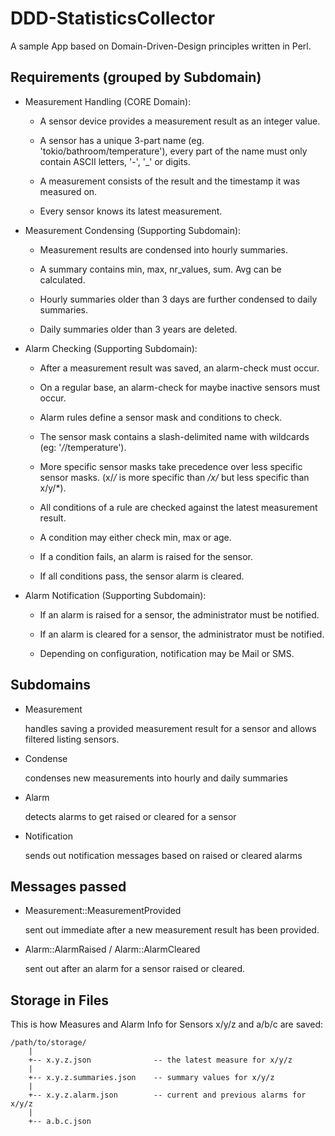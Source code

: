 DDD-StatisticsCollector
=======================

A sample App based on Domain-Driven-Design principles written in Perl.


Requirements (grouped by Subdomain)
-----------------------------------

* Measurement Handling (CORE Domain):

    * A sensor device provides a measurement result as an integer value.

    * A sensor has a unique 3-part name (eg. 'tokio/bathroom/temperature'),
  every part of the name must only contain ASCII letters, '-', '\_' or digits.

    * A measurement consists of the result and the timestamp it was measured on.

    * Every sensor knows its latest measurement.


* Measurement Condensing (Supporting Subdomain):

    * Measurement results are condensed into hourly summaries.

    * A summary contains min, max, nr\_values, sum. Avg can be calculated.

    * Hourly summaries older than 3 days are further condensed to daily summaries.

    * Daily summaries older than 3 years are deleted.


* Alarm Checking (Supporting Subdomain):

    * After a measurement result was saved, an alarm-check must occur.
  
    * On a regular base, an alarm-check for maybe inactive sensors must occur.

    * Alarm rules define a sensor mask and conditions to check.

    * The sensor mask contains a slash-delimited name with wildcards
      (eg: '*/*/temperature').

    * More specific sensor masks take precedence over less specific sensor masks.
      (x/*/* is more specific than */x/* but less specific than x/y/*).

    * All conditions of a rule are checked against the latest measurement result.
  
    * A condition may either check min, max or age.

    * If a condition fails, an alarm is raised for the sensor.

    * If all conditions pass, the sensor alarm is cleared.


* Alarm Notification (Supporting Subdomain):

    * If an alarm is raised for a sensor, the administrator must be notified.

    * If an alarm is cleared for a sensor, the administrator must be notified.

    * Depending on configuration, notification may be Mail or SMS.


Subdomains
----------

* Measurement

  handles saving a provided measurement result for a sensor and allows filtered
  listing sensors.

* Condense

  condenses new measurements into hourly and daily summaries

* Alarm

  detects alarms to get raised or cleared for a sensor

* Notification

  sends out notification messages based on raised or cleared alarms


Messages passed
---------------

* Measurement::MeasurementProvided

  sent out immediate after a new measurement result has been provided.

* Alarm::AlarmRaised / Alarm::AlarmCleared

  sent out after an alarm for a sensor raised or cleared.


Storage in Files
----------------

This is how Measures and Alarm Info for Sensors x/y/z and a/b/c are saved:

    /path/to/storage/
        |
        +-- x.y.z.json              -- the latest measure for x/y/z
        |
        +-- x.y.z.summaries.json    -- summary values for x/y/z
        |
        +-- x.y.z.alarm.json        -- current and previous alarms for x/y/z
        |
        +-- a.b.c.json
